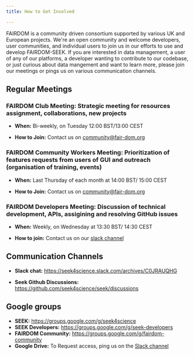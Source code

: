 ```yaml
---
title: How to Get Involved

---
```



FAIRDOM is a community driven consortium supported by various UK and European projects. We're an open community and welcome developers, user communities, 
and individual users to join us in our efforts to use and develop FAIRDOM-SEEK.
If you are interested in data management, a user of any of our platforms, a developer wanting to contribute to our codebase, or just curious about data mangement and want to learn more, 
please join our meetings or pings us on various communication channels.

## Regular Meetings 

### FAIRDOM Club Meeting: Strategic meeting for resources assignment, collaborations, new projects

* **When:**  Bi-weekly, on Tuesday 12:00 BST/13:00 CEST

* **How to Join:** Contact us on <community@fair-dom.org>


### FAIRDOM Community Workers Meeting: Prioritization of features requests from users of GUI and outreach (organisation of training, events)

* **When:** Last Thursday of each month at 14:00 BST/ 15:00 CEST

* **How to Join:** Contact us on <community@fair-dom.org>


### FAIRDOM Developers Meeting: Discussion of technical development, APIs, assigining and resolving GitHub issues

* **When:**  Weekly, on Wednesday at 13:30 BST/ 14:30 CEST

* **How to join:** Contact us on our [slack channel](https://seek4science.slack.com/archives/C0JRAUQHG)


## Communication Channels 

* **Slack chat:** https://seek4science.slack.com/archives/C0JRAUQHG

* **Seek Github Discussions:** https://github.com/seek4science/seek/discussions 

## Google groups
* **SEEK:** https://groups.google.com/g/seek4science 
* **SEEK Developers:** https://groups.google.com/g/seek-developers 
* **FAIRDOM Community:**  https://groups.google.com/g/fairdom-community 
* **Google Drive:** To Request access, ping us on the [Slack channel](https://seek4science.slack.com/archives/C0JRAUQHG)
